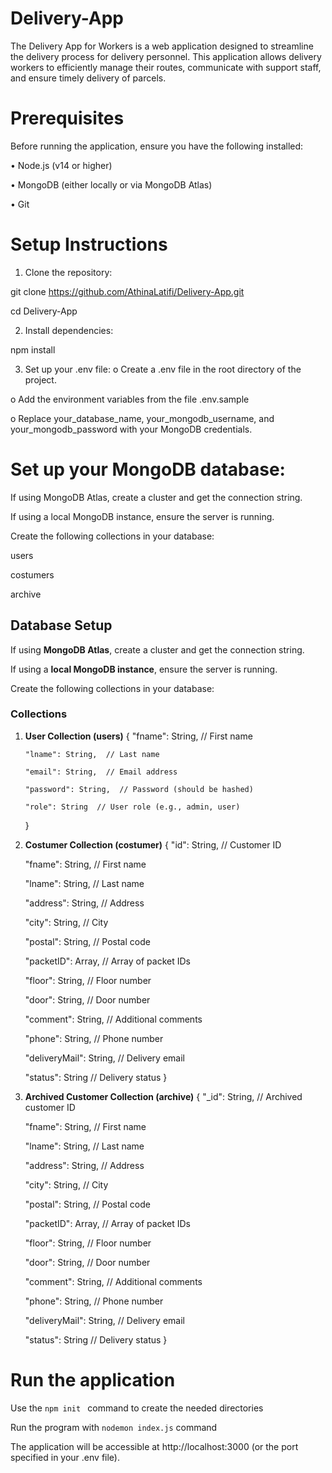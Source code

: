 # Delivery-App
The Delivery App for Workers is a web application designed to streamline the delivery process for delivery personnel. This application allows delivery workers to efficiently manage their routes, communicate with support staff, and ensure timely delivery of parcels.
# Prerequisites
Before running the application, ensure you have the following installed:

•	Node.js (v14 or higher)

•	MongoDB (either locally or via MongoDB Atlas)

•	Git

# Setup Instructions
1.	Clone the repository:

git clone https://github.com/AthinaLatifi/Delivery-App.git

cd Delivery-App

2.  Install dependencies:

npm install

3.	Set up your .env file:
o	Create a .env file in the root directory of the project.

o	Add the environment variables from the file .env.sample

o	Replace your_database_name, your_mongodb_username, and your_mongodb_password with your MongoDB credentials.

#	Set up your MongoDB database:
If using MongoDB Atlas, create a cluster and get the connection string.

If using a local MongoDB instance, ensure the server is running.

Create the following collections in your database:

users

costumers

archive

## Database Setup

If using **MongoDB Atlas**, create a cluster and get the connection string.  

If using a **local MongoDB instance**, ensure the server is running.  

Create the following collections in your database:

### Collections

1. **User  Collection (users)**
   {
       "fname": String,  // First name
   
       "lname": String,  // Last name
   
       "email": String,  // Email address
   
       "password": String,  // Password (should be hashed)
   
       "role": String  // User role (e.g., admin, user)
   }
3. **Costumer  Collection (costumer)**
{
    "id": String,  // Customer ID
   
    "fname": String,  // First name
   
    "lname": String,  // Last name
   
    "address": String,  // Address
   
    "city": String,  // City
   
    "postal": String,  // Postal code
   
    "packetID": Array,  // Array of packet IDs
   
    "floor": String,  // Floor number
   
    "door": String,  // Door number
   
    "comment": String,  // Additional comments
   
    "phone": String,  // Phone number
   
    "deliveryMail": String,  // Delivery email
   
    "status": String  // Delivery status
}

5. **Archived Customer Collection (archive)**
{
    "_id": String,  // Archived customer ID
   
    "fname": String,  // First name
   
    "lname": String,  // Last name
   
    "address": String,  // Address
   
    "city": String,  // City
   
    "postal": String,  // Postal code
   
    "packetID": Array,  // Array of packet IDs
   
    "floor": String,  // Floor number
   
    "door": String,  // Door number
   
    "comment": String,  // Additional comments
   
    "phone": String,  // Phone number
   
    "deliveryMail": String,  // Delivery email
   
    "status": String  // Delivery status
}

# Run the application

Use the ```npm init ``` command to create the needed directories

Run the program with ```nodemon index.js``` command 

The application will be accessible at http://localhost:3000 (or the port specified in your .env file).
